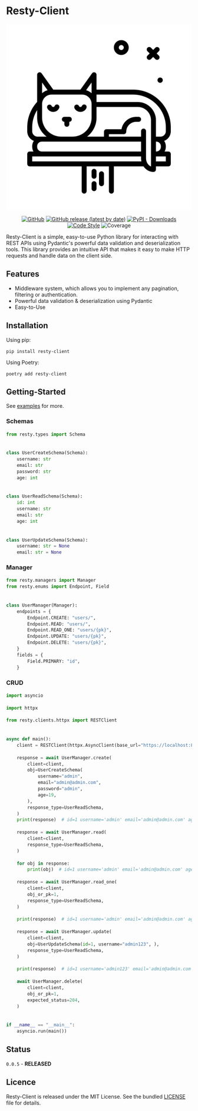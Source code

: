 # Resty-Client

<p align="center">
<img src="https://github.com/CrazyProger1/Resty-Client/blob/master/docs/resty-cat.png" alt="resty lib logo">
</p>

<p align="center">
<a href="https://github.com/CrazyProger1/Resty-Client/blob/master/LICENSE"><img alt="GitHub" src="https://img.shields.io/github/license/CrazyProger1/Resty-Client"></a>
<a href="https://github.com/CrazyProger1/Resty-Client/releases/latest"><img alt="GitHub release (latest by date)" src="https://img.shields.io/github/v/release/CrazyProger1/Resty-Client"></a>
<a href="https://pypi.org/project/resty-client/"><img alt="PyPI - Downloads" src="https://img.shields.io/pypi/dm/resty-client"></a>
<a href="https://github.com/psf/black"><img src="https://img.shields.io/badge/code%20style-black-000000.svg" alt="Code Style"></a>
<img src="https://img.shields.io/badge/coverage-100%25-brightgreen" alt="Coverage"/>
</p>


Resty-Client is a simple, easy-to-use Python library for interacting with REST APIs using Pydantic's powerful data
validation and deserialization tools. This library provides an intuitive API that makes it easy to make HTTP requests
and handle data on the client side.

## Features

- Middleware system, which allows you to implement any pagination, filtering or authentication.
- Powerful data validation & deserialization using Pydantic
- Easy-to-Use

## Installation

Using pip:

```shell
pip install resty-client
```

Using Poetry:

```shell
poetry add resty-client
```

## Getting-Started

See [examples](examples) for more.

### Schemas

```python
from resty.types import Schema


class UserCreateSchema(Schema):
    username: str
    email: str
    password: str
    age: int


class UserReadSchema(Schema):
    id: int
    username: str
    email: str
    age: int


class UserUpdateSchema(Schema):
    username: str = None
    email: str = None
```

### Manager

```python
from resty.managers import Manager
from resty.enums import Endpoint, Field


class UserManager(Manager):
    endpoints = {
        Endpoint.CREATE: "users/",
        Endpoint.READ: "users/",
        Endpoint.READ_ONE: "users/{pk}",
        Endpoint.UPDATE: "users/{pk}",
        Endpoint.DELETE: "users/{pk}",
    }
    fields = {
        Field.PRIMARY: "id",
    }
```

### CRUD

```python
import asyncio

import httpx

from resty.clients.httpx import RESTClient


async def main():
    client = RESTClient(httpx.AsyncClient(base_url="https://localhost:8000"))

    response = await UserManager.create(
        client=client,
        obj=UserCreateSchema(
            username="admin",
            email="admin@admin.com",
            password="admin",
            age=19,
        ),
        response_type=UserReadSchema,
    )
    print(response)  # id=1 username='admin' email='admin@admin.com' age=19

    response = await UserManager.read(
        client=client,
        response_type=UserReadSchema,
    )

    for obj in response:
        print(obj)  # id=1 username='admin' email='admin@admin.com' age=19

    response = await UserManager.read_one(
        client=client,
        obj_or_pk=1,
        response_type=UserReadSchema,
    )

    print(response)  # id=1 username='admin' email='admin@admin.com' age=19

    response = await UserManager.update(
        client=client,
        obj=UserUpdateSchema(id=1, username="admin123", ),
        response_type=UserReadSchema,
    )

    print(response)  # id=1 username='admin123' email='admin@admin.com' age=19

    await UserManager.delete(
        client=client,
        obj_or_pk=1,
        expected_status=204,
    )


if __name__ == "__main__":
    asyncio.run(main())
```

## Status

``0.0.5`` - **RELEASED**

## Licence

Resty-Client is released under the MIT License. See the bundled [LICENSE](LICENSE) file for details.